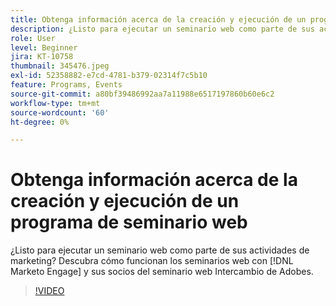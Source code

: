 ```yaml
---
title: Obtenga información acerca de la creación y ejecución de un programa de seminario web
description: ¿Listo para ejecutar un seminario web como parte de sus actividades de marketing? Descubra cómo funcionan los seminarios web con [!DNL Marketo Engage] y sus socios del seminario web Intercambio de Adobes.
role: User
level: Beginner
jira: KT-10758
thumbnail: 345476.jpeg
exl-id: 52358882-e7cd-4781-b379-02314f7c5b10
feature: Programs, Events
source-git-commit: a80bf39486992aa7a11988e6517197860b60e6c2
workflow-type: tm+mt
source-wordcount: '60'
ht-degree: 0%

---
```


# Obtenga información acerca de la creación y ejecución de un programa de seminario web

¿Listo para ejecutar un seminario web como parte de sus actividades de marketing? Descubra cómo funcionan los seminarios web con [!DNL Marketo Engage] y sus socios del seminario web Intercambio de Adobes.

>[!VIDEO](https://video.tv.adobe.com/v/345476/?quality=12&learn=on)
